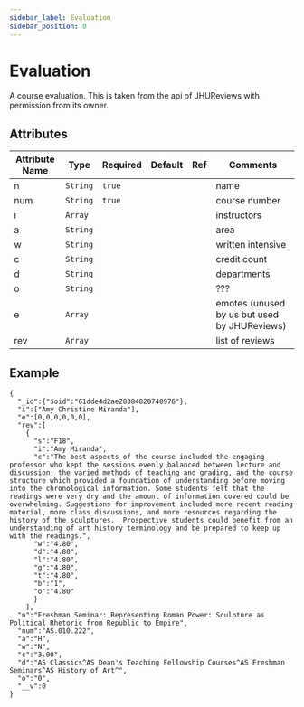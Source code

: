 ```yaml
---
sidebar_label: Evaluation
sidebar_position: 0
---
```


# Evaluation

A course evaluation. This is taken from the api of JHUReviews with permission from its owner.

## Attributes

| Attribute Name | Type     | Required | Default | Ref | Comments                                     |
| -------------- | -------- | -------- | ------- | --- | -------------------------------------------- |
| n              | `String` | `true`   |         |     | name                                         |
| num            | `String` | `true`   |         |     | course number                                |
| i              | `Array`  |          |         |     | instructors                                  |
| a              | `String` |          |         |     | area                                         |
| w              | `String` |          |         |     | written intensive                            |
| c              | `String` |          |         |     | credit count                                 |
| d              | `String` |          |         |     | departments                                  |
| o              | `String` |          |         |     | ???                                          |
| e              | `Array`  |          |         |     | emotes (unused by us but used by JHUReviews) |
| rev            | `Array`  |          |         |     | list of reviews                              |

## Example

```
{
  "_id":{"$oid":"61dde4d2ae28384820740976"},
  "i":["Amy Christine Miranda"],
  "e":[0,0,0,0,0,0],
  "rev":[
    {
      "s":"F18",
      "i":"Amy Miranda",
      "c":"The best aspects of the course included the engaging professor who kept the sessions evenly balanced between lecture and discussion, the varied methods of teaching and grading, and the course structure which provided a foundation of understanding before moving into the chronological information. Some students felt that the readings were very dry and the amount of information covered could be overwhelming. Suggestions for improvement included more recent reading material, more class discussions, and more resources regarding the history of the sculptures.  Prospective students could benefit from an understanding of art history terminology and be prepared to keep up with the readings.",
      "w":"4.80",
      "d":"4.80",
      "l":"4.80",
      "g":"4.80",
      "t":"4.80",
      "b":"1",
      "o":"4.80"
      }
    ],
  "n":"Freshman Seminar: Representing Roman Power: Sculpture as Political Rhetoric from Republic to Empire",
  "num":"AS.010.222",
  "a":"H",
  "w":"N",
  "c":"3.00",
  "d":"AS Classics^AS Dean's Teaching Fellowship Courses^AS Freshman Seminars^AS History of Art^",
  "o":"0",
  "__v":0
}
```
